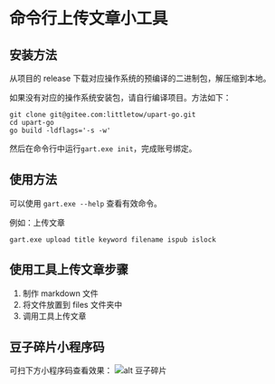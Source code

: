 # 命令行上传文章小工具

## 安装方法

从项目的 release 下载对应操作系统的预编译的二进制包，解压缩到本地。

如果没有对应的操作系统安装包，请自行编译项目。方法如下：

```
git clone git@gitee.com:littletow/upart-go.git
cd upart-go
go build -ldflags='-s -w'
```

然后在命令行中运行`gart.exe init`，完成账号绑定。

## 使用方法

可以使用 `gart.exe --help` 查看有效命令。

例如：上传文章

```
gart.exe upload title keyword filename ispub islock
```

## 使用工具上传文章步骤

1. 制作 markdown 文件
2. 将文件放置到 files 文件夹中
3. 调用工具上传文章

## 豆子碎片小程序码

可扫下方小程序码查看效果：
![alt 豆子碎片](https://gitee.com/littletow/upart-go/raw/master/fonts/visit.jpg)

